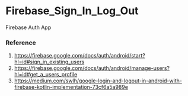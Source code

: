 # Firebase_Sign_In_Log_Out

Firebase Auth App

### Reference

1. https://firebase.google.com/docs/auth/android/start?hl=id#sign_in_existing_users
2. https://firebase.google.com/docs/auth/android/manage-users?hl=id#get_a_users_profile
3. https://medium.com/swlh/google-login-and-logout-in-android-with-firebase-kotlin-implementation-73cf6a5a989e
